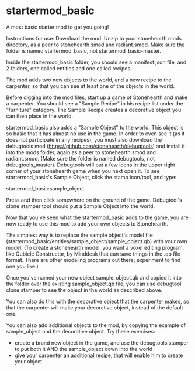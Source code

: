 # startermod_basic
A most basic starter mod to get you going!

Instructions for use: Download the mod. Unzip to your stonehearth mods directory, as a peer to stonehearth.smod and radiant.smod. Make sure the folder is named startermod_basic, not startermod_basic-master. 

Inside the startermod_basic folder, you should see a manifest.json file, and 2 folders, one called entities and one called recipes. 

The mod adds two new objects to the world, and a new recipe to the carpenter, so that you can see at least one of the objects in the world. 

Before digging into the mod files, start up a game of Stonehearth and make a carpenter. You should see a "Sample Recipe" in his recipe list under the "furniture" category. The Sample Recipe creates a decorative object you can then place in the world. 

startermod_basic also adds a "Sample Object" to the world. This object is so basic that it has almost no use in the game. In order to even see it (as it does not participate in any recipes), you must also download the debugtools mod (https://github.com/stonehearth/debugtools) and install it into the mods folder, again as a peer to stonehearth.smod and radiant.smod. (Make sure the folder is named debugtools, not debugtools_master). Debugtools will put a few icons in the upper right corner of your stonehearth game when you next open it. To see startermod_basic's Sample Object, click the stamp icon/tool, and type: 

startermod_basic:sample_object

Press <enter> and then click somewhere on the ground of the game. Debugtool's clone stamper tool should put a Sample Object into the world. 

Now that you've seen what the startermod_basic adds to the game, you are now ready to use this mod to add your own objects to Stonehearth. 

The simplest way is to replace the sample object's model file (startermod_basic/entities/sample_object/sample_object.qb) with your own model. (To create a stonehearth model, you want a voxel editing program, like Qubicle Constructor, by Minddesk that can save things in the .qb file format. There are other modeling programs out there; experiment to find one you like.)

Once you've named your new object sample_object.qb and copied it into the folder over the existing sample_object.qb file, you can use debugtool clone stamper to see the object in the world as described above. 

You can also do this with the decorative object that the carpenter makes, so that the carpenter will make your decorative object, instead of the default one. 

You can also add additional objects to the mod, by copying the example of sample_object and the decorative object. Try these exercises: 

- create a brand new object in the game, and use the debugtools stamper to put both it AND the sample_object down into the world
- give your carpenter an additional recipe, that will enable him to create your object

